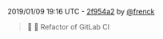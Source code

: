 2019/01/09 19:16 UTC - [2f954a2](https://github.com/hassio-addons/addon-home-panel/commit/2f954a2a177d7a1bdfe19ad7b56ed328f7596e5d) by [@frenck](https://github.com/frenck)
> :tractor: :rocket: Refactor of GitLab CI 

